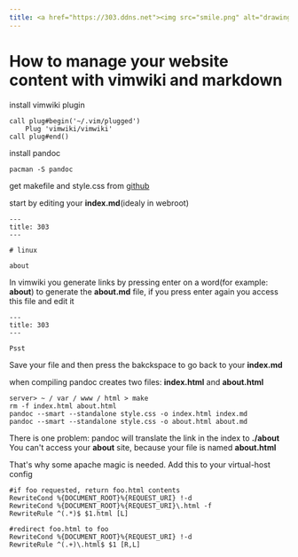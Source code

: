 ```yaml
---
title: <a href="https://303.ddns.net"><img src="smile.png" alt="drawing" width="100"/></a>
---
```


# How to manage your website content with vimwiki and markdown

install vimwiki plugin

    call plug#begin('~/.vim/plugged')
        Plug 'vimwiki/vimwiki'
    call plug#end()


install pandoc

    pacman -S pandoc

get makefile and style.css from [github](https://github.com/ljurk/wikipages)

start by editing your **index.md**(idealy in webroot)

    ---
    title: 303
    ---

    # linux

    about

In vimwiki you generate links by pressing enter on a word(for example: **about**) to generate the **about.md** file, if you press enter again you access this file and edit it

    ---
    title: 303
    ---

    Psst

Save your file and then press the bakckspace to go back to your **index.md**

when compiling pandoc creates two files: **index.html** and **about.html**

    server> ~ / var / www / html > make
    rm -f index.html about.html
    pandoc --smart --standalone style.css -o index.html index.md
    pandoc --smart --standalone style.css -o about.html about.md


There is one problem: pandoc will translate the link in the index to **./about**
You can't access your **about** site, because your file is named **about.html**

That's why some apache magic is needed. Add this to your virtual-host config

    #if foo requested, return foo.html contents
    RewriteCond %{DOCUMENT_ROOT}%{REQUEST_URI} !-d
    RewriteCond %{DOCUMENT_ROOT}%{REQUEST_URI}\.html -f
    RewriteRule ^(.*)$ $1.html [L]

    #redirect foo.html to foo
    RewriteCond %{DOCUMENT_ROOT}%{REQUEST_URI} !-d
    RewriteRule ^(.+)\.html$ $1 [R,L]
